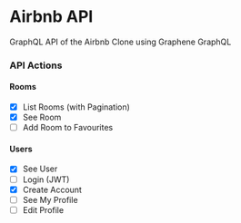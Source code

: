 # Airbnb API

GraphQL API of the Airbnb Clone using Graphene GraphQL

### API Actions

#### Rooms

- [x] List Rooms (with Pagination)
- [x] See Room
- [ ] Add Room to Favourites

#### Users

- [x] See User
- [ ] Login (JWT)
- [x] Create Account
- [ ] See My Profile
- [ ] Edit Profile
